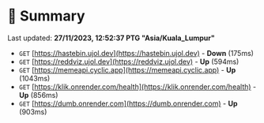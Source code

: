 # 📖 Summary
Last updated: **27/11/2023, 12:52:37 PTG "Asia/Kuala_Lumpur"**

- `GET` [https://hastebin.ujol.dev](https://hastebin.ujol.dev) - **Down** (175ms)
- `GET` [https://reddviz.ujol.dev](https://reddviz.ujol.dev) - **Up** (594ms)
- `GET` [https://memeapi.cyclic.app](https://memeapi.cyclic.app) - **Up** (1043ms)
- `GET` [https://klik.onrender.com/health](https://klik.onrender.com/health) - **Up** (856ms)
- `GET` [https://dumb.onrender.com](https://dumb.onrender.com) - **Up** (903ms)
